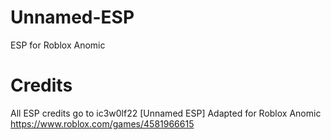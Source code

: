 # Unnamed-ESP
ESP for Roblox Anomic

# Credits
All ESP credits go to ic3w0lf22 [Unnamed ESP]
Adapted for Roblox Anomic https://www.roblox.com/games/4581966615
